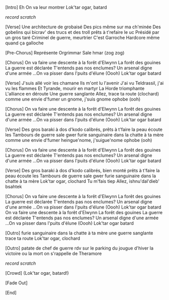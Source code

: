 [Intro]
Eh
On va leur montrer
Lok'tar ogar, batard

*record scratch*

[Verse]
Une architecture de grobaisé
Des pics même sur ma ch'minée
Des gobelins qui bicrav' des trucs
et des troll prêts à t'refaire le uc
Présidé par un gros taré
Criminel de guerre, meurtrier
C'est Garroche
Hardcore même quand ça galloche

[Pre-Chorus]
Représente Orgrimmar
Sale hmar
(zog zog)

[Chorus]
On va faire une descente
à la forêt d'Elwynn
La forêt des gouines
La guerre est déclarée
T'entends pas nos enclumes?
Un arsenal digne d'une armée
...On va pisser dans l'puits d'élune
(Oooh)
Lok'tar ogar batard

[Verse]
J'suis allé voir les chamane
Ils m'ont lu l'avenir
J'ai vu Teldrassil, j'ai vu les flammes
Et Tyrande, mourir en martyr
La Horde triomphante
L'alliance en déroute
Une guerre sanglante
Allez, trace ta route (clochard)
comme une envie d'fumer un gnome,
j'suis gnome ophobe (ooh)

[Chorus]
On va faire une descente
à la forêt d'Elwynn
La forêt des gouines
La guerre est déclarée
T'entends pas nos enclumes?
Un arsenal digne d'une armée
...On va pisser dans l'puits d'élune
(Oooh)
Lok'tar ogar batard

[Verse]
Des gros baraki à dos d'kodo
calibrés, prêts à t'faire la peau
écoute les Tambours de guerre
sale gwer
furie sanguinaire dans la chatte à ta mère
comme une envie d'fumer heingue'nome,
j'suigue'nome ophobe (ooh)

[Chorus]
On va faire une descente
à la forêt d'Elwynn
La forêt des gouines
La guerre est déclarée
T'entends pas nos enclumes?
Un arsenal digne d'une armée
...On va pisser dans l'puits d'élune
(Oooh)
Lok'tar ogar batard

[Verse]
Des gros baraki à dos d'kodo
calibrés, bien monté
prêts à t'faire la peau
écoute les Tambours de guerre
sale gwer
furie sanguinaire dans la chatte à ta mère
Lok'tar ogar, clochard
Tu m'fais tiep
Allez, ishnu'dal'dieb'
bsahtek

[Chorus]
On va faire une descente
à la forêt d'Elwynn
La forêt des gouines
La guerre est déclarée
T'entends pas nos enclumes?
Un arsenal digne d'une armée
...On va pisser dans l'puits d'élune
(Oooh)
Lok'tar ogar batard
On va faire une descente
à la forêt d'Elwynn
La forêt des gouines
La guerre est déclarée
T'entends pas nos enclumes?
Un arsenal digne d'une armée
...On va pisser dans l'puits d'élune
(Oooh)
Lok'tar ogar batard

[Outro]
furie sanguinaire dans la chatte à ta mère
une guerre sanglante
trace ta route
Lok'tar ogar, clochard

[Outro]
patate de chef de guerre
rdv sur le parking du jougue d'hiver
la victoire ou la mort
on s'rappelle de Theramore

*record scratch*

[Crowd]
(Lok'tar ogar, batard!)

[Fade Out]

[End]